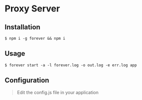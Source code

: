 # Proxy Server

## Installation

```shell
$ npm i -g forever && npm i
```

## Usage

```shell
$ forever start -a -l forever.log -o out.log -e err.log app
```

## Configuration

> Edit the config.js file in your application
